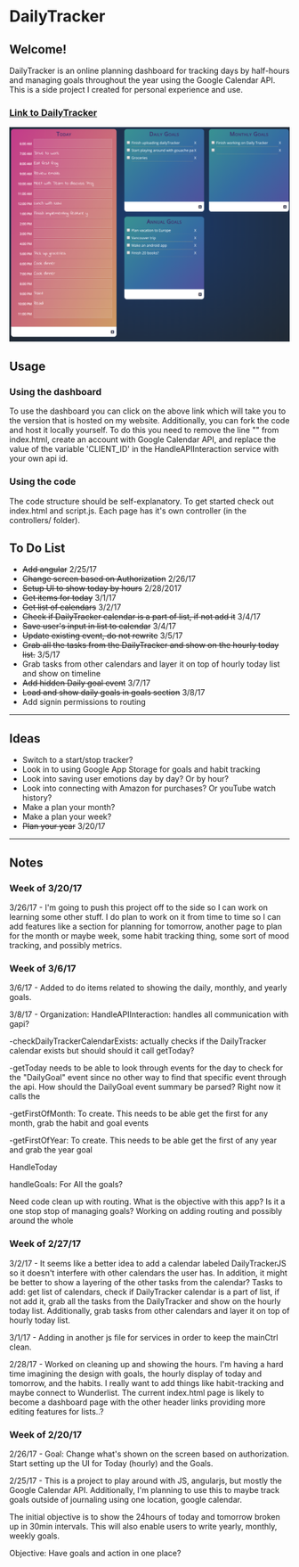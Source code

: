 # DailyTracker
## Welcome!
DailyTracker is an online planning dashboard for tracking days by half-hours and managing goals throughout the year using the Google Calendar API. This is a side project I created for personal experience and use.

### [Link to DailyTracker](http://qandeelsajid.com/projects/DailyTracker "DailyTracker")

![alt text](https://github.com/SajidQ/DailyTracker/blob/master/images/help1.png "Main page")


## Usage
### Using the dashboard
To use the dashboard you can click on the above link which will take you to the version that is hosted on my website. Additionally, you can fork the code and host it locally yourself. To do this you need to remove the line "<base href='http://qandeelsajid.com/projects/DailyTracker/'>" from index.html, create an account with Google Calendar API, and replace the value of the variable 'CLIENT_ID' in the HandleAPIInteraction service with your own api id.  

### Using the code
The code structure should be self-explanatory. To get started check out index.html and script.js. Each page has it's own controller (in the controllers/ folder).

## To Do List

<ul>
<li> <del>Add angular</del> 2/25/17 </li>
<li> <del>Change screen based on Authorization</del> 2/26/17</li>
<li> <del>Setup UI to show today by hours</del> 2/28/2017</li>
<li> <del>Get items for today</del> 3/1/17</li>
<li><del>Get list of calendars</del> 3/2/17</li>
<li><del>Check if DailyTracker calendar is a part of list, if not add it</del> 3/4/17</li>
<li><del>Save user's input in list to calendar</del> 3/4/17</li>
<li><del>Update existing event, do not rewrite</del> 3/5/17</li>
<li><del>Grab all the tasks from the DailyTracker and show on the hourly today list.</del> 3/5/17</li>
<li> Grab tasks from other calendars and layer it on top of hourly today list and  show on timeline</li>
<li><del>Add hidden Daily goal event</del> 3/7/17</li>
<li><del>Load and show daily goals in goals section</del> 3/8/17</li>
<li>Add signin permissions to routing </li>
</ul>


---
## Ideas
<ul>
<li>Switch to a start/stop tracker?</li>
<li>Look in to using Google App Storage for goals and habit tracking</li>
<li>Look into saving user emotions day by day? Or by hour? </li>
<li>Look into connecting with Amazon for purchases? Or youTube watch history?</li>
<li>Make a plan your month? </li>
<li>Make a plan your week?</li>
<li><del>Plan your year</del> 3/20/17</li>
</ul>


---
## Notes

### Week of 3/20/17
3/26/17 - I'm going to push this project off to the side so I can work on learning some other stuff. I do plan to work on it from time to time so I can add features like a section for planning for tomorrow, another page to plan for the month or maybe week, some habit tracking thing, some sort of mood tracking, and possibly metrics.

### Week of 3/6/17
3/6/17 - Added to do items related to showing the daily, monthly, and yearly goals.

3/8/17 -
Organization:
HandleAPIInteraction: handles all communication with gapi?

-checkDailyTrackerCalendarExists: actually checks if the DailyTracker calendar exists but should should it call getToday?

-getToday needs to be able to look through events for the day to check for the "DailyGoal" event since no other way to find that specific event through the api. How should the DailyGoal event summary be parsed? Right now it calls the

-getFirstOfMonth: To create. This needs to be able get the first for any month, grab the habit and goal events

-getFirstOfYear: To create. This needs to be able get the first of any year and grab the year goal


HandleToday

handleGoals: For All the goals?

Need code clean up with routing. What is the objective with this app? Is it a one stop stop of managing goals?
Working on adding routing and possibly around the whole

### Week of 2/27/17
3/2/17 - It seems like a better idea to add a calendar labeled DailyTrackerJS so it doesn't interfere with other calendars the user has. In addition, it might be better to show a layering of the other tasks from the calendar?
Tasks to add: get list of calendars, check if DailyTracker calendar is a part of list, if not add it, grab all the tasks from the DailyTracker and show on the hourly today list. Additionally, grab tasks from other calendars and layer it on top of hourly today list.

3/1/17 - Adding in another js file for services in order to keep the mainCtrl clean.

2/28/17 - Worked on cleaning up and showing the hours. I'm having a hard time imagining the design with goals, the hourly display of today and tomorrow, and the habits. I really want to add things like habit-tracking and maybe connect to Wunderlist. The current index.html page is likely to become a dashboard page with the other header links providing more editing features for lists..?

### Week of 2/20/17
2/26/17 - Goal: Change what's shown on the screen based on authorization. Start setting up the UI for Today (hourly) and the Goals.

2/25/17 - This is a project to play around with JS, angularjs, but mostly the Google Calendar API. Additionally, I'm planning to use this to maybe track goals outside of journaling using one location, google calendar.

The initial objective is to show the 24hours of today and tomorrow broken up in 30min intervals. This will also enable users to write yearly, monthly, weekly goals.

Objective: Have goals and action in one place?

